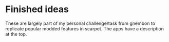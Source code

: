 # Finished ideas

These are largely part of my personal challenge/task from gnembon to replicate popular modded features in scarpet.
The apps have a description at the top.

